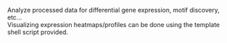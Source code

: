 Analyze processed data for differential gene expression, motif discovery, etc...  
Visualizing expression heatmaps/profiles can be done using the template shell script provided.
